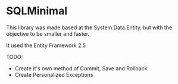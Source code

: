 # SQLMinimal

This library was made based at the System.Data.Entity, but with the objective to be smaller and faster.

It used the Entity Framework 2.5

TODO: 
  * Create it's own method of Commit, Save and Rollback
  * Create Personalized Exceptions
